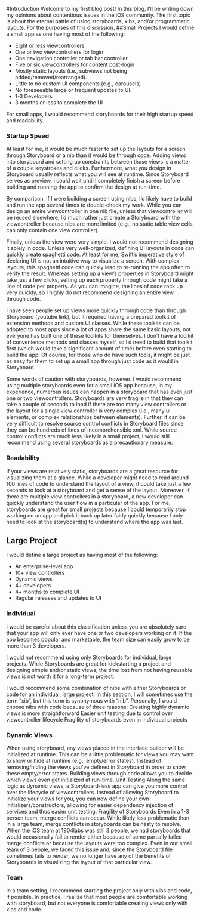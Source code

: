 #Introduction
Welcome to my first blog post! In this blog, I’ll be writing down my opinions about contentious issues in the iOS community. The first topic is about the eternal battle of using storyboards, xibs, and/or programmatic layouts. For the purposes of this discussion, 
##Small Projects
I would define a small app as one having most of the following:
- Eight or less viewcontrollers
- One or two viewcontrollers for login
- One navigation controller or tab bar controller
- Five or six viewcontrollers for content post-login
- Mostly static layouts (i.e., subviews not being added/removed/rearranged).
- Little to no custom UI components (e.g., carousels)
- No foreseeable large or frequent updates to UI.
- 1-3 Developers
- 3 months or less to complete the UI

For small apps, I would recommend storyboards for their high startup speed and readability.
### Startup Speed

At least for me, it would be much faster to set up the layouts for a screen through Storyboard or a nib than it would be through code. Adding views into storyboard and setting up constraints between those views is a matter of a couple keystrokes and clicks. Furthermore, what you design in Storyboard usually reflects what you will see at runtime. Since Storyboard serves as preview, I could wait until I completely finish a screen before building and running the app to confirm the design at run-time. 

By comparison, if I were building a screen using nibs, I’d likely have to build and run the app several times to double-check my work. While you can design an entire viewcontroller in one nib file, unless that viewcontroller will be reused elsewhere, I’d much rather just create a Storyboard with the viewcontroller because nibs are more limited (e.g., no static table view cells, can only contain one view controller).

Finally, unless the view were very simple, I would not recommend designing it solely in code. Unless very well-organized, defining UI layouts in code can quickly create spaghetti code. At least for me, Swift’s imperative style of declaring UI is not an intuitive way to visualize a screen. With complex layouts, this spaghetti code can quickly lead to re-running the app often to verify the result. Whereas setting up a view’s properties in Storyboard might take just a few clicks, setting up each property through code might take a line of code per property. As you can imagine, the lines of code rack up very quickly, so I highly do not recommend designing an entire view through code. 

I have seen people set up views more quickly through code than through Storyboard (youtube link), but it required having a prepared toolkit of extension methods and custom UI classes. While these toolkits can be adopted to most apps since a lot of apps share the same basic layouts, not everyone has built one of these toolkits for themselves. I don’t have a toolkit of convenience methods and classes myself, so I’d need to build that toolkit first (which would take a significant amount of time) before even starting to build the app. Of course, for those who do have such tools, it might be just as easy for them to set up a small app through just code as it would in Storyboard.

Some words of caution with storyboards, however. I would recommend using multiple storyboards even for a small iOS app because, in my experience, numerous issues can happen in a storyboard that has even just one or two viewcontrollers. Storyboards are very fragile in that they can take a couple of seconds to load if there are too many view controllers or the layout for a single view controller is very complex (i.e., many ui elements, or complex relationships between elements). Further, it can be very difficult to resolve source control conflicts in Storyboard files since they can be hundreds of lines of incomprehensible xml. While source control conflicts are much less likely in a small project, I would still recommend using several storyboards as a precautionary measure.
### Readability
If your views are relatively static, storyboards are a great resource for visualizing them at a glance. While a developer might need to read around 100 lines of code to understand the layout of a view, it could take just a few seconds to look at a storyboard and get a sense of the layout. Moreover, if there are multiple view controllers in a storyboard, a new developer can quickly understand the user flow in a particular of the app. For me, storyboards are great for small projects because I could temporarily stop working on an app and pick it back up later fairly quickly because I only need to look at the storyboard(s) to understand where the app was last. 
## Large Project
I would define a large project as having most of the following:
- An enterprise-level app
- 10+ view controllers
- Dynamic views
- 4+ developers
- 4+ months to complete UI
- Regular releases and updates to UI
### Individual
I would be careful about this classification unless you are absolutely sure that your app will only ever have one or two developers working on it. If the app becomes popular and marketable, the team size can easily grow to be more than 3 developers. 

I would not recommend using only Storyboards for individual, large projects. While Storyboards are great for kickstarting a project and designing simple and/or static views, the time lost from not having reusable views is not worth it for a long-term project. 

I would recommend some combination of nibs with either Storyboards or code for an individual, large project. In this section, I will sometimes use the term “xib”, but this term is synonymous with “nib”. Personally, I would choose nibs with code because of three reasons:
Creating highly dynamic views is more straightforward
Easier unit testing due to control over viewcontroller lifecycle
Fragility of storyboards even in individual projects

### Dynamic Views
When using storyboard, any views placed in the interface builder will be initialized at runtime. This can be a little problematic for views you may want to show or hide at runtime (e.g., empty/error states). Instead of removing/hiding the views you’ve defined in Storyboard in order to show these empty/error states. Building views through code allows you to decide which views even get initialized at run-time. 
Unit Testing
Along the same logic as dynamic views, a Storyboard-less app can give you more control over the lifecycle of viewcontrollers. Instead of allowing Storyboard to initialize your views for you, you can now define your own initializers/constructors, allowing for easier dependency injection of services and thus easier unit testing. 
Fragility of Storyboards
Even in a 1-3 person team, merge conflicts can occur. While likely less problematic than in a large team, merge conflicts in storyboards can be nasty to resolve. When the iOS team at 1904labs was still 3 people, we had storyboards that would occasionally fail to render either because of some partially failed merge conflicts or because the layouts were too complex. Even in our small team of 3 people, we faced this issue and, since the Storyboard file sometimes fails to render, we no longer have any of the benefits of Storyboards in visualizing the layout of that particular view.
### Team
In a team setting, I recommend starting the project only with xibs and code, if possible. In practice, I realize that most people are comfortable working with storyboard, but not everyone is comfortable creating views only with xibs and code. 
